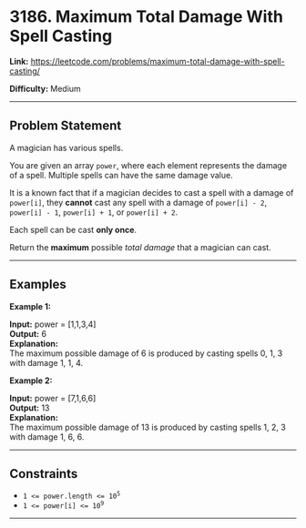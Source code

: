# 3186. Maximum Total Damage With Spell Casting

**Link:** https://leetcode.com/problems/maximum-total-damage-with-spell-casting/

**Difficulty:** Medium

---

## Problem Statement

A magician has various spells.

You are given an array `power`, where each element represents the damage of a spell. Multiple spells can have the same damage value.

It is a known fact that if a magician decides to cast a spell with a damage of `power[i]`, they **cannot** cast any spell with a damage of `power[i] - 2`, `power[i] - 1`, `power[i] + 1`, or `power[i] + 2`.

Each spell can be cast **only once**.

Return the **maximum** possible _total damage_ that a magician can cast.

---

## Examples

**Example 1:**

**Input:** power = [1,1,3,4] \
**Output:** 6 \
**Explanation:** \
The maximum possible damage of 6 is produced by casting spells 0, 1, 3 with damage 1, 1, 4.

**Example 2:**

**Input:** power = [7,1,6,6] \
**Output:** 13 \
**Explanation:** \
The maximum possible damage of 13 is produced by casting spells 1, 2, 3 with damage 1, 6, 6.

---

## Constraints

- <code>1 <= power.length <= 10<sup>5</sup></code>
- <code>1 <= power[i] <= 10<sup>9</sup></code>

---